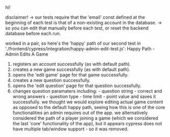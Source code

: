 hi!

disclaimer!
-> our tests require that the 'email' const defined at the beginning of each test is that of a non-existing account in the database.
-> so you can edit that manually before each test, or reset the backend database before each run.

worked in a pair, so here's the 'happy' path of our second test in './frontend/cypress/integration/happy-admin-edit-test.js':
  Happy Path - Admin Edits A Game
  1. registers an account successfully (as with default path).
  2. creates a new game successfully (as with default path).
  3. opens the 'edit game' page for that game successfully.
  4. creates a new question successfully.
  5. opens the 'edit question' page for that question successfully.
  6. changes question paramaters including:
    - question string
    - correct and wrong answers
    - question type
    - time limit
    - point value
    and saves it successfully.
we thought we would explore editing actual game content as opposed to the default happy path, seeing how this is one of the core functionalities an admin requires out of the app. we alternatively considered the path of a player joining a game (which we considered the last 'core' functionality of the app), but it appears cypress does not have multiple tab/window support - so it was removed.
